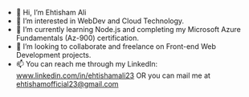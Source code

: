 - 👋 Hi, I’m Ehtisham Ali
- 👀 I’m interested in WebDev and Cloud Technology.
- 🌱 I’m currently learning Node.js and completing my Microsoft Azure Fundamentals (Az-900) certification.
- 💞️ I’m looking to collaborate and freelance on Front-end Web Development projects.
- 📫 You can reach me through my LinkedIn: www.linkedin.com/in/ehtishamali23 OR you can mail me at ehtishamofficial23@gmail.com



<!---
ehtisham-ali6393/ehtisham-ali6393 is a ✨ special ✨ repository because its `README.md` (this file) appears on your GitHub profile.
You can click the Preview link to take a look at your changes.
--->
